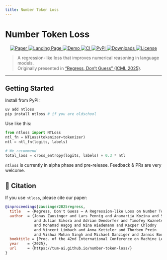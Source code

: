 ```yaml
---
title: Number Token Loss
---
```


# Number Token Loss

<p align="center">
  <a href="https://arxiv.org/abs/2411.02083">
    <img src="https://img.shields.io/badge/Paper-ICML%202025-darkgreen.svg" alt="Paper">
  </a>
  <a href="https://tum-ai.github.io/number-token-loss/">
    <img src="https://img.shields.io/badge/GitHub-Pages-blue.svg" alt="Landing Page">
  </a>
  <a href="https://huggingface.co/spaces/jannisborn/NumberTokenLoss">
    <img src="https://img.shields.io/badge/Demo-🌐-yellow.svg" alt="Demo">
  </a>
  <a href="https://github.com/AI4SD/number-token-loss/actions/workflows/ci.yaml">
    <img src="https://github.com/AI4SD/number-token-loss/actions/workflows/ci.yaml/badge.svg" alt="CI">
  </a>
  <a href="https://badge.fury.io/py/ntloss">
    <img src="https://badge.fury.io/py/ntloss.svg" alt="PyPI">
  </a>
  <a href="https://pepy.tech/project/ntloss">
    <img src="https://static.pepy.tech/badge/ntloss" alt="Downloads">
  </a>
  <a href="LICENSE">
    <img src="https://img.shields.io/badge/License-MIT-green.svg" alt="License">
  </a>
</p>

> A regression-like loss that improves numerical reasoning in language models.  
> Originally presented in [“Regress, Don’t Guess” (ICML 2025)](https://arxiv.org/abs/2411.02083).

---

## Getting Started

Install from PyPI:

```bash
uv add ntloss
pip install ntloss # if you are oldschool
```

Use like this:
```py
from ntloss import NTLoss
ntl_fn = NTLoss(tokenizer=tokenizer)
ntl = ntl_fn(logits, labels)

# We recommend
total_loss = cross_entropy(logits, labels) + 0.3 * ntl
```

`ntloss` is currently in alpha phase and pre-release. Feedback & PRs are very welcome.

## 📝 Citation

If you use `ntloss`, please cite our paper:

```bibtex
@inproceedings{zausinger2025regress,
  title   = {Regress, Don't Guess – A Regression-like Loss on Number Tokens for Language Models},
  author  = {Jonas Zausinger and Lars Pennig and Anamarija Kozina and Sean Sdahl
             and Julian Sikora and Adrian Dendorfer and Timofey Kuznetsov
             and Mohamad Hagog and Nina Wiedemann and Kacper Chlodny
             and Vincent Limbach and Anna Ketteler and Thorben Prein
             and Vishwa Mohan Singh and Michael Danziger and Jannis Born},
  booktitle = {Proc. of the 42nd International Conference on Machine Learning (ICML)},
  year    = {2025},
  url     = {https://tum-ai.github.io/number-token-loss/}
}
```
